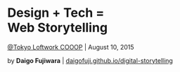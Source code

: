 # Design + Tech =<br>**Web Storytelling** 

[@Tokyo Loftwork COOOP](http://opencu.com/events/daigo-fujiwara-session) | August 10, 2015

by **Daigo Fujiwara** | [daigofuji.github.io/digital-storytelling](http://daigofuji.github.io/digital-storytelling/#1)

